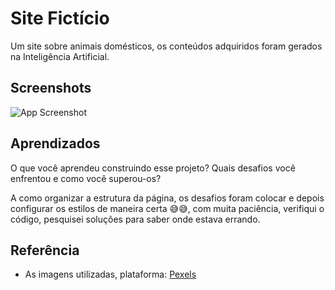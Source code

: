 
# Site Fictício 

Um site sobre animais domésticos, os conteúdos adquiridos foram gerados na Inteligência Artificial.










## Screenshots

![App Screenshot](https://github.com/SrtaKennedy/SiteAnimais-ficticio/assets/90563215/5ab16a3e-b54c-4084-9def-21de1c87bc0f)


## Aprendizados

O que você aprendeu construindo esse projeto? Quais desafios você enfrentou e como você superou-os?

A como organizar a estrutura da página, os desafios foram colocar e depois configurar os estilos de maneira certa 😅😅, com muita paciência, verifiqui o código, pesquisei soluções para saber onde estava errando.


## Referência

- As imagens utilizadas, plataforma: [Pexels](https://www.pexels.com/pt-br/)

 
